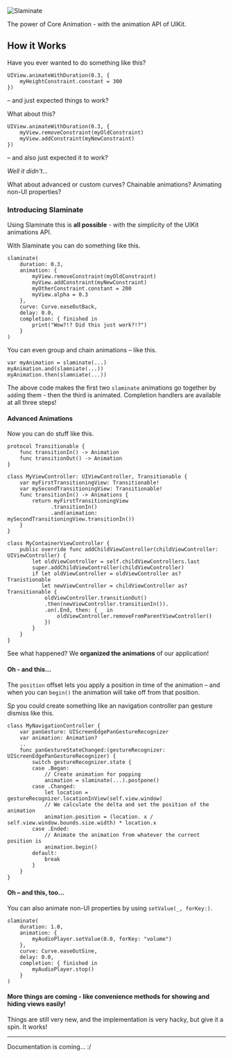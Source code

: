 ![Slaminate](https://github.com/trenskow/Slaminate/raw/gh-pages/images/slaminate.png)


The power of Core Animation - with the animation API of UIKit.

## How it Works

Have you ever wanted to do something like this?

	UIView.animateWithDuration(0.3, {
		myHeightConstraint.constant = 300
	})

– and just expected things to work?

What about this?

	UIView.animateWithDuration(0.3, {
		myView.removeConstraint(myOldConstraint)
		myView.addConstraint(myNewConstraint)
	})

– and also just expected it to work?

*Well it didn't...*

What about advanced or custom curves? Chainable animations? Animating non-UI properties?

### Introducing Slaminate

Using Slaminate this is **all possible** - with the simplicity of the UIKit animations API.

With Slaminate you can do something like this.

	slaminate(
		duration: 0.3,
		animation: {
			myView.removeConstraint(myOldConstraint)
			myView.addConstraint(myNewConstraint)
			myOtherConstraint.constant = 200
			myView.alpha = 0.3
		},
		curve: Curve.easeOutBack,
		delay: 0.0,
		completion: { finished in
			print("Wow?!? Did this just work?!?")
		}
	)

You can even group and chain animations – like this.

	var myAnimation = slaminate(...)
	myAnimation.and(slamniate(...))
	myAnimation.then(slamniate(...))
   
The above code makes the first two `slaminate` animations go together by `add`ing them - then the third is animated. Completion handlers are available at all three steps!

#### Advanced Animations

Now you can do stuff like this.

	protocol Transitionable {
		func transitionIn() -> Animation
		func transitionOut() -> Animation
	}
	
	class MyViewController: UIViewController, Transitionable {
		var myFirstTransitioningView: Transitionable!
		var mySecondTransitioningView: Transitionable!
		func transitionIn() -> Animations {
			return myFirstTransitioningView
			      .transitionIn()
			      .and(animation: mySecondTransitioningView.transitionIn())
		}
	}
	
	class MyContainerViewController {
		public override func addChildViewController(childViewController: UIViewController) {
			let oldViewController = self.childViewControllers.last
			super.addChildViewController(childViewController)
			if let oldViewController = oldViewController as? Tranistionable
			   let newViewController = childViewController as? Transitionable {
				oldViewController.transitionOut()
				.then(newViewController.transitionIn()).
				.on(.End, then: { _ in
					oldViewController.removeFromParentViewController()
				})
			}
		}
	}

See what happened? We **organized the animations** of our application!

#### Oh - and this...

The `position` offset lets you apply a position in time of the animation – and when you can `begin()` the animation will take off from that position.

Sp you could create something like an navigation controller pan gesture dismiss like this. 

	class MyNavigationController {
		var panGesture: UIScreenEdgePanGestureRecognizer
		var animation: Animation?
		..
		func panGestureStateChanged:(gestureRecognizer: UIScreenEdgePanGestureRecognizer) {
			switch gestureRecognizer.state {
			case .Began:
				// Create animation for popping
				animation = slaminate(...).postpone()
			case .Changed:
				let location = gestureRecognizer.locationInView(self.view.window)
				// We calculate the delta and set the position of the animation
				animation.position = (location. x / self.view.window.bounds.size.width) * location.x
			case .Ended:
				// Animate the animation from whatever the current position is
				animation.begin()
			default:
				break
			}
		}
	}

#### Oh – and this, too...

You can also animate non-UI properties by using `setValue(_, forKey:)`.

	slaminate(
		duration: 1.0,
		animation: {
			myAudioPlayer.setValue(0.0, forKey: "volume")
		},
		curve: Curve.easeOutSine,
		delay: 0.0,
		completion: { finished in
			myAudioPlayer.stop()
		}
	)

#### More things are coming - like convenience methods for showing and hiding views easily!

Things are still very new, and the implementation is very hacky, but give it a spin. It works!

----

Documentation is coming... :/
